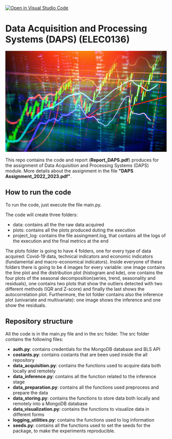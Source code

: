 [![Open in Visual Studio Code](https://classroom.github.com/assets/open-in-vscode-c66648af7eb3fe8bc4f294546bfd86ef473780cde1dea487d3c4ff354943c9ae.svg)](https://classroom.github.com/online_ide?assignment_repo_id=9481312&assignment_repo_type=AssignmentRepo)
# Data Acquisition and Processing Systems (DAPS) (ELEC0136)


![My Image](img_timeseries.jpeg)

This repo contains the code and report (**Report_DAPS.pdf**) produces for the assignment of Data Acquisition and Processing Systems (DAPS) module.
More details about the assignment in the file **"DAPS Assignment_2022_2023.pdf"**.

## How to run the code
To run the code, just execute the file main.py.

The code will create three folders:

- data: contains all the the raw data acquired
- plots: contains all the plots produced duting the execution
- project_log: contains the file assingment.log, that contains all the logs of the execution and the final metrics at the end

The plots folder is going to have 4 folders, one for every type of data acquired: Covid-19 data, technical indicators and economic indicators (fundamental and macro-economical indicators). Inside everyone of these folders there is going to be 4 images for every variable: one image contains the line plot and the distribution plot (histogram and kde), one contains the four plots of the seasonal decomposition(series, trend, seasonality and residuals), one contains two plots that show the outliers detected with two different methods (IQR and Z-score) and finally the last shows the autocorrelation plot. Furthermore, the lot folder contains also the inference plot (univariate and multivariate): one image shows the inference and one show the residuals.

## Repository structure
All the code is in the main.py file and in the src folder. The src folder contains the following files:

- **auth.py**: contains credentials for the MongoDB database and BLS API
- **costants.py**: contains costants that are been used inside the all repository
- **data_acquisition.py**: contains the functions used to acquire data both locally and remotely
- **data_inference.py**: contains all the function related to the inference stage
- **data_preparation.py**: contains all the functions used preprocess and prepare the data
- **data_storing.py**: contains the functions to store data both locally and
remotely into a MongoDB database
- **data_visualization.py**: contains the functions to visualize data in different forms
- **logging_utilities.py**: contains the functions used to log information
- **seeds.py**: contains all the functions used to set the seeds for the package, to make the experiments reproducible.


